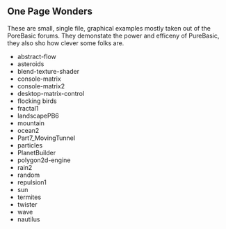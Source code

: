 ## One Page Wonders

These are small, single file, graphical examples mostly taken out of the PoreBasic forums. They demonstate the power and efficeny of PureBasic, they also sho how clever some folks are. 
- abstract-flow                                     
- asteroids                                         
- blend-texture-shader                              
- console-matrix                                    
- console-matrix2                                                                                 
- desktop-matrix-control                                                            
- flocking birds                                    
- fractal1                                          
- landscapePB6                                                                                                                
- mountain                                                                                      
- ocean2                                                                           
- Part7_MovingTunnel                                
- particles                                                              
- PlanetBuilder                                     
- polygon2d-engine                                                        
- rain2                                             
- random                                            
- repulsion1                                                                      
- sun                                               
- termites                                                                                      
- twister                                                                       
- wave                                                                                      
- nautilus 
